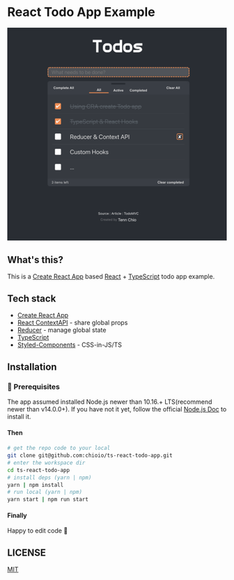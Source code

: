 # React Todo App Example

![Todo App](screenshots/todo-app.png 'Todo App Example')

## What's this?
This is a [Create React App](https://create-react-app.dev/) based [React](https://reactjs.org/) + [TypeScript](https://www.typescriptlang.org/) todo app example. 

## Tech stack
* [Create React App]()
* [React ContextAPI]() - share global props
* [Reducer]() - manage global state
* [TypeScript]()
* [Styled-Components]() - CSS-in-JS/TS

## Installation

### 🔧 Prerequisites
The app assumed installed Node.js newer than 10.16.+ LTS(recommend newer than v14.0.0+). If you have not it yet, follow the official [Node.js Doc](https://nodejs.org/en/) to install it.

#### Then
```bash
# get the repo code to your local
git clone git@github.com:chioio/ts-react-todo-app.git
# enter the workspace dir
cd ts-react-todo-app
# install deps (yarn | npm)
yarn | npm install
# run local (yarn | npm)
yarn start | npm run start
```

#### Finally
Happy to edit code 🌚

## LICENSE
[MIT](http://opensource.org/licenses/MIT)
